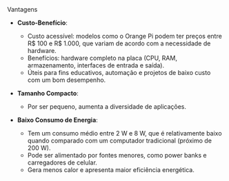 <div class="cabecalho">
    Vantagens 
</div>

<div class="conteudo regular">

- **Custo-Benefício**:
    - Custo acessível: modelos como o Orange Pi podem ter preços entre R$ 100 e R$ 1.000, que variam de acordo com a necessidade de hardware.
    - Benefícios: hardware completo na placa (CPU, RAM, armazenamento, interfaces de entrada e saída).
    - Úteis para fins educativos, automação e projetos de baixo custo com um bom desempenho.

- **Tamanho Compacto**:
    - Por ser pequeno, aumenta a diversidade de aplicações.

- **Baixo Consumo de Energia**:
    - Tem um consumo médio entre 2 W e 8 W, que é relativamente baixo quando comparado com um computador tradicional (próximo de 200 W).
    - Pode ser alimentado por fontes menores, como power banks e carregadores de celular.
    - Gera menos calor e apresenta maior eficiência energética.


</div>
